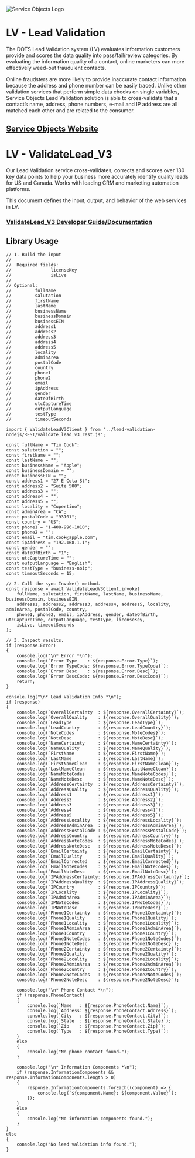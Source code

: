 ﻿![Service Objects Logo](https://www.serviceobjects.com/wp-content/uploads/2021/05/SO-Logo-with-TM.gif "Service Objects Logo")

# LV - Lead Validation

The DOTS Lead Validation system (LV) evaluates information customers provide and scores the data quality into pass/fail/review categories. By evaluating the information quality of a contact, online marketers can more effectively weed-out fraudulent contacts.

Online fraudsters are more likely to provide inaccurate contact information because the address and phone number can be easily traced. Unlike other validation services that perform simple data checks on single variables, Service Objects Lead Validation solution is able to cross-validate that a contact’s name, address, phone numbers, e-mail and IP address are all matched each other and are related to the consumer.

## [Service Objects Website](https://serviceobjects.com)

# LV - ValidateLead_V3

Our Lead Validation service cross-validates, corrects and scores over 130 key data points to help your business more accurately identify quality leads for US and Canada. Works with leading CRM and marketing automation platforms.

This document defines the input, output, and behavior of the web services in LV.

### [ValidateLead_V3 Developer Guide/Documentation](https://www.serviceobjects.com/docs/dots-lead-validation/lv-operations/lv-validatelead_v3-recommended-operation/)

## Library Usage

```
// 1. Build the input
//
//  Required fields:
//               licenseKey
//               isLive
// 
// Optional:
//         fullName
//         salutation
//         firstName
//         lastName
//         businessName
//         businessDomain
//         businessEIN
//         address1
//         address2
//         address3
//         address4
//         address5
//         locality
//         adminArea
//         postalCode
//         country
//         phone1
//         phone2
//         email
//         ipAddress
//         gender
//         dateOfBirth
//         utcCaptureTime
//         outputLanguage
//         testType
//         timeoutSeconds

import { ValidateLeadV3Client } from '../lead-validation-nodejs/REST/validate_lead_v3_rest.js';

const fullName = "Tim Cook";
const salutation = "";
const firstName = "";
const lastName = "";
const businessName = "Apple";
const businessDomain = "";
const businessEIN = "";
const address1 = "27 E Cota St";
const address2 = "Suite 500";
const address3 = "";
const address4 = "";
const address5 = "";
const locality = "Cupertino";
const adminArea = "CA";
const postalCode = "93101";
const country = "US";
const phone1 = "1-408-996-1010";
const phone2 = "";
const email = "tim.cook@apple.com";
const ipAddress = "192.168.1.1";
const gender = "";
const dateOfBirth = "1";
const utcCaptureTime = "";
const outputLanguage = "English";
const testType = "business-noip";
const timeoutSeconds = 15;

// 2. Call the sync Invoke() method.
const response = await ValidateLeadV3Client.invoke(
    fullName, salutation, firstName, lastName, businessName, businessDomain, businessEIN,
    address1, address2, address3, address4, address5, locality, adminArea, postalCode, country,
    phone1, phone2, email, ipAddress, gender, dateOfBirth, utcCaptureTime, outputLanguage, testType, licenseKey,
    isLive, timeoutSeconds
);

// 3. Inspect results.
if (response.Error) 
{
    console.log("\n* Error *\n");
    console.log(`Error Type    : ${response.Error.Type}`);
    console.log(`Error TypeCode: ${response.Error.TypeCode}`);
    console.log(`Error Desc    : ${response.Error.Desc}`);
    console.log(`Error DescCode: ${response.Error.DescCode}`);
    return;
}

console.log("\n* Lead Validation Info *\n");
if (response) 
{
    console.log(`OverallCertainty  : ${response.OverallCertainty}`);
    console.log(`OverallQuality    : ${response.OverallQuality}`);
    console.log(`LeadType          : ${response.LeadType}`);
    console.log(`LeadCountry       : ${response.LeadCountry}`);
    console.log(`NoteCodes         : ${response.NoteCodes}`);
    console.log(`NoteDesc          : ${response.NoteDesc}`);
    console.log(`NameCertainty     : ${response.NameCertainty}`);
    console.log(`NameQuality       : ${response.NameQuality}`);
    console.log(`FirstName         : ${response.FirstName}`);
    console.log(`LastName          : ${response.LastName}`);
    console.log(`FirstNameClean    : ${response.FirstNameClean}`);
    console.log(`LastNameClean     : ${response.LastNameClean}`);
    console.log(`NameNoteCodes     : ${response.NameNoteCodes}`);
    console.log(`NameNoteDesc      : ${response.NameNoteDesc}`);
    console.log(`AddressCertainty  : ${response.AddressCertainty}`);
    console.log(`AddressQuality    : ${response.AddressQuality}`);
    console.log(`Address1          : ${response.Address1}`);
    console.log(`Address2          : ${response.Address2}`);
    console.log(`Address3          : ${response.Address3}`);
    console.log(`Address4          : ${response.Address4}`);
    console.log(`Address5          : ${response.Address5}`);
    console.log(`AddressLocality   : ${response.AddressLocality}`);
    console.log(`AddressAdminArea  : ${response.AddressAdminArea}`);
    console.log(`AddressPostalCode : ${response.AddressPostalCode}`);
    console.log(`AddressCountry    : ${response.AddressCountry}`);
    console.log(`AddressNoteCodes  : ${response.AddressNoteCodes}`);
    console.log(`AddressNoteDesc   : ${response.AddressNoteDesc}`);
    console.log(`EmailCertainty    : ${response.EmailCertainty}`);
    console.log(`EmailQuality      : ${response.EmailQuality}`);
    console.log(`EmailCorrected    : ${response.EmailCorrected}`);
    console.log(`EmailNoteCodes    : ${response.EmailNoteCodes}`);
    console.log(`EmailNoteDesc     : ${response.EmailNoteDesc}`);
    console.log(`IPAddressCertainty: ${response.IPAddressCertainty}`);
    console.log(`IPAddressQuality  : ${response.IPAddressQuality}`);
    console.log(`IPCountry         : ${response.IPCountry}`);
    console.log(`IPLocality        : ${response.IPLocality}`);
    console.log(`IPAdminArea       : ${response.IPAdminArea}`);
    console.log(`IPNoteCodes       : ${response.IPNoteCodes}`);
    console.log(`IPNoteDesc        : ${response.IPNoteDesc}`);
    console.log(`Phone1Certainty   : ${response.Phone1Certainty}`);
    console.log(`Phone1Quality     : ${response.Phone1Quality}`);
    console.log(`Phone1Locality    : ${response.Phone1Locality}`);
    console.log(`Phone1AdminArea   : ${response.Phone1AdminArea}`);
    console.log(`Phone1Country     : ${response.Phone1Country}`);
    console.log(`Phone1NoteCodes   : ${response.Phone1NoteCodes}`);
    console.log(`Phone1NoteDesc    : ${response.Phone1NoteDesc}`);
    console.log(`Phone2Certainty   : ${response.Phone2Certainty}`);
    console.log(`Phone2Quality     : ${response.Phone2Quality}`);
    console.log(`Phone2Locality    : ${response.Phone2Locality}`);
    console.log(`Phone2AdminArea   : ${response.Phone2AdminArea}`);
    console.log(`Phone2Country     : ${response.Phone2Country}`);
    console.log(`Phone2NoteCodes   : ${response.Phone2NoteCodes}`);
    console.log(`Phone2NoteDesc    : ${response.Phone2NoteDesc}`);

    console.log("\n* Phone Contact *\n");
    if (response.PhoneContact)
    {
        console.log(`Name   : ${response.PhoneContact.Name}`);
        console.log(`Address: ${response.PhoneContact.Address}`);
        console.log(`City   : ${response.PhoneContact.City}`);
        console.log(`State  : ${response.PhoneContact.State}`);
        console.log(`Zip    : ${response.PhoneContact.Zip}`);
        console.log(`Type   : ${response.PhoneContact.Type}`);
    }
    else
    {
        console.log("No phone contact found.");
    }

    console.log("\n* Information Components *\n");
    if (response.InformationComponents && response.InformationComponents.length > 0)
    {
        response.InformationComponents.forEach((component) => {
            console.log(`${component.Name}: ${component.Value}`);
        });
    } 
    else 
    {
        console.log("No information components found.");
    }
} 
else 
{
    console.log("No lead validation info found.");
}
```
